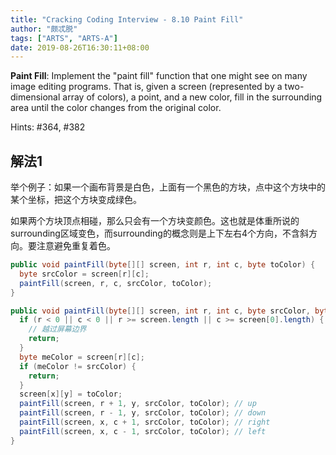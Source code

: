 ```yaml
---
title: "Cracking Coding Interview - 8.10 Paint Fill"
author: "颇忒脱"
tags: ["ARTS", "ARTS-A"]
date: 2019-08-26T16:30:11+08:00
---
```


<!--more-->

**Paint Fill**: Implement the "paint fill" function that one might see on many image editing programs. That is, given a screen (represented by a two-dimensional array of colors), a point, and a new color, fill in the surrounding area until the color changes from the original color.

Hints: #364, #382

## 解法1

举个例子：如果一个画布背景是白色，上面有一个黑色的方块，点中这个方块中的某个坐标，把这个方块变成绿色。

如果两个方块顶点相碰，那么只会有一个方块变颜色。这也就是体重所说的surrounding区域变色，而surrounding的概念则是上下左右4个方向，不含斜方向。要注意避免重复着色。

```java
public void paintFill(byte[][] screen, int r, int c, byte toColor) {
  byte srcColor = screen[r][c];
  paintFill(screen, r, c, srcColor, toColor);
}

public void paintFill(byte[][] screen, int r, int c, byte srcColor, byte toColor) {
  if (r < 0 || c < 0 || r >= screen.length || c >= screen[0].length) {
    // 越过屏幕边界
    return;
  }
  byte meColor = screen[r][c];
  if (meColor != srcColor) {
    return;
  } 
  screen[x][y] = toColor;
  paintFill(screen, r + 1, y, srcColor, toColor); // up
  paintFill(screen, r - 1, y, srcColor, toColor); // down
  paintFill(screen, x, c + 1, srcColor, toColor); // right
  paintFill(screen, x, c - 1, srcColor, toColor); // left
}
```

